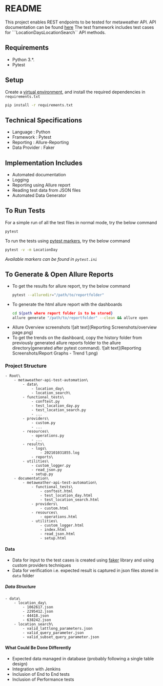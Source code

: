 # README
This project enables REST endpoints to be tested for metaweather API. API documentation can be found [here](https://www.metaweather.com/api/)
The test framework includes test cases for ```LocationDay`` & ``LocationSearch`` API methods.

## Requirements
- Python 3.*.
- Pytest

## Setup
Create a [virtual environment](https://packaging.python.org/guides/installing-using-pip-and-virtual-environments), and install the required dependencies in ``requirements.txt`` 

```bash
pip install -r requirements.txt
```

## Technical Specifications
- Language          : Python
- Framework         : Pytest
- Reporting         : Allure-Reporting
- Data Provider     : Faker

## Implementation Includes
- Automated documentation
- Logging
- Reporting using Allure report
- Reading test data from JSON files
- Automated Data Generator

## To Run Tests
For a simple run of all the test files in normal mode, try the below command
```bash
pytest
```

To run the tests using [pytest markers](https://docs.pytest.org/en/stable/example/markers.html), try the below command
```bash
pytest -v -m LocationDay
```

*Available markers can be found in ``pytest.ini``*

## To Generate & Open Allure Reports
- To get the results for allure report, try the below command
    ```bash
    pytest --alluredir="/path/to/reportfolder"
    ```
- To generate the html allure report with the dashboards
    ```bash
    cd ${path where report folder is to be stored}
    allure generate "/path/to/reportfolder" --clean && allure open
    ```
- Allure Overview screenshots
![alt text](Reporting Screenshots/overview page.png)
- To get the trends on the dashboard, copy the history folder from previously generated allure reports folder to the allure directory(generated after pytest command).
![alt text](Reporting Screenshots/Report Graphs - Trend 1.png)

### Project Structure

    - Root\
        - metaweather-api-test-automation\
            - data\
                - location_day\
                - location_search\
            - functional_tests\
                - conftest.py
                - test_location_day.py
                - test_location_search.py
                - ...
            - providers\
                - custom.py
                - ...
            - resources\
                - operations.py
                - ...
            - results\
                - logs\
                    - 202101031855.log
                - reports\
            - utilities\
                - custom_logger.py
                - read_json.py
                - setup.py
        - documentation\
            - metaweather-api-test-automation\
                - functional_tests\
                    - conftest.html
                    - test_location_day.html
                    - test_location_search.html
                - providers\
                    - custom.html
                - resources\
                    - operations.html
                - utilities\
                    - custom_logger.html
                    - index.html
                    - read_json.html
                    - setup.html

#### Data
- Data for input to the test cases is created using [faker](https://faker.readthedocs.io/en/master/providers/faker.providers.python.html) library and using custom providers techniques
- Data for verification i.e. expected result is captured in json files stored in ``data`` folder
##### Data Structure
    - data\
        - location_day\
            - 1062617.json
            - 2295412.json
            - 44418.json
            - 638242.json
        - location_search\
            - valid_lattlong_parameters.json
            - valid_query_parameter.json
            - valid_subset_query_parameter.json

#### What Could Be Done Differently
- Expected data managed in database (probably following a single table design)
- Integration with Jenkins
- Inclusion of End to End tests
- Inclusion of Performance tests